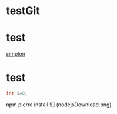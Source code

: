 # testGit
# test
[simplon](http://www.simplon.co)
# test

```java
int i=0;
```
npm pierre install
![] (nodejsDownload.png)
